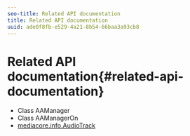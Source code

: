 ```yaml
---
seo-title: Related API documentation
title: Related API documentation
uuid: ade0f8fb-e529-4a21-8b54-66baa3a93cb8
---
```


# Related API documentation{#related-api-documentation}

* Class AAManager
* Class AAManagerOn
* [mediacore.info.AudioTrack](https://help.adobe.com/en_US/primetime/api/psdk/javadoc/com/adobe/mediacore/info/AudioTrack.html)

<!-- 

Comment Type: draft
[Class AAManager](https://help.adobe.com/en_US/primetime/reference_implementation/android/javadoc/com/adobe/primetime/reference/manager/AdsManager.html) 
* [Class AAManagerOn](https://help.adobe.com/en_US/primetime/reference_implementation/android/javadoc/com/adobe/primetime/reference/manager/AAManagerOn.html) 

-->
